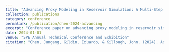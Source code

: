 ```yaml
---
title: "Advancing Proxy Modeling in Reservoir Simulation: A Multi-Step Embed to Control Approach"
collection: publications
category: conference
permalink: /publication/chen-2024-advancing
excerpt: "Conference paper on advancing proxy modeling in reservoir simulation with a multi-step embed to control approach."
date: 2024-01-01
venue: "SPE Annual Technical Conference and Exhibition"
citation: "Chen, Jungang, Gildin, Eduardo, & Killough, John. (2024). Advancing Proxy Modeling in Reservoir Simulation: A Multi-Step Embed to Control Approach. SPE Annual Technical Conference and Exhibition."
---
```

